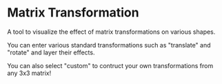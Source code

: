 # Matrix Transformation

A tool to visualize the effect of matrix transformations on various shapes.

You can enter various standard transformations such as "translate" and "rotate" and layer their effects.

You can also select "custom" to contruct your own transformations from any 3x3 matrix!
